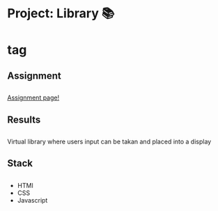 # Project: Library :books: <h1> tag
 
 ## Assignment <h2>

[Assignment page!](https://www.theodinproject.com/paths/full-stack-javascript/courses/javascript/lessons/library)

## Results <h2>

Virtual library where users input can be takan and placed into a display

## Stack <h2>

* HTMl
* CSS
* Javascript


